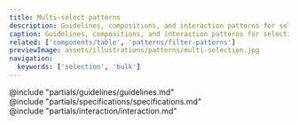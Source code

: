 ```yaml
---
title: Multi-select patterns
description: Guidelines, compositions, and interaction patterns for selecting and transforming results in a Table.
caption: Guidelines, compositions, and interaction patterns for selecting and transforming results in a Table.
related: ['components/table', 'patterns/filter-patterns']
previewImage: assets/illustrations/patterns/multi-selection.jpg
navigation:
  keywords: ['selection', 'bulk']
---
```


<section data-tab="Guidelines">
  @include "partials/guidelines/guidelines.md"
</section>

<section data-tab="Specifications">
  @include "partials/specifications/specifications.md"
</section>

<section data-tab="Interaction">
  @include "partials/interaction/interaction.md"
</section>
